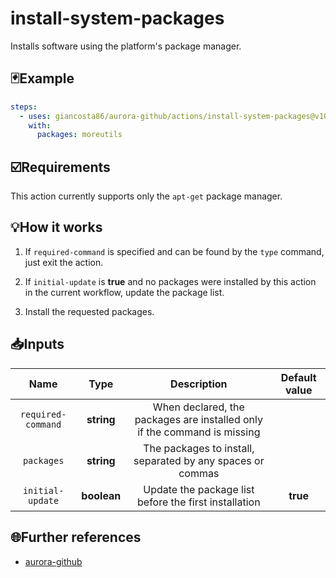 # install-system-packages

Installs software using the platform's package manager.

## 🃏Example

```yaml
steps:
  - uses: giancosta86/aurora-github/actions/install-system-packages@v10
    with:
      packages: moreutils
```

## ☑️Requirements

This action currently supports only the `apt-get` package manager.

## 💡How it works

1. If `required-command` is specified and can be found by the `type` command, just exit the action.

1. If `initial-update` is **true** and no packages were installed by this action in the current workflow, update the package list.

1. Install the requested packages.

## 📥Inputs

|        Name        |    Type     |                               Description                                | Default value |
| :----------------: | :---------: | :----------------------------------------------------------------------: | :-----------: |
| `required-command` | **string**  | When declared, the packages are installed only if the command is missing |               |
|     `packages`     | **string**  |        The packages to install, separated by any spaces or commas        |               |
|  `initial-update`  | **boolean** |          Update the package list before the first installation           |   **true**    |

## 🌐Further references

- [aurora-github](../../README.md)
